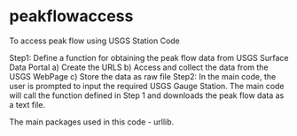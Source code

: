 # peakflowaccess
 To access peak flow using USGS Station Code

Step1: Define a function for obtaining the peak flow data from USGS Surface Data Portal
a) Create the URLS
b) Access and collect the data from the USGS WebPage
c) Store the data as raw file
Step2: In the main code, the user is prompted to input the required USGS Gauge Station. The main code will call the function defined in Step 1 and downloads the peak flow data as a text file.

The main packages used in this code - urllib.
